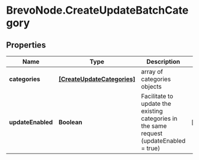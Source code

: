 # BrevoNode.CreateUpdateBatchCategory

## Properties
Name | Type | Description | Notes
------------ | ------------- | ------------- | -------------
**categories** | [**[CreateUpdateCategories]**](CreateUpdateCategories.md) | array of categories objects | 
**updateEnabled** | **Boolean** | Facilitate to update the existing categories in the same request (updateEnabled = true) | [optional] 


